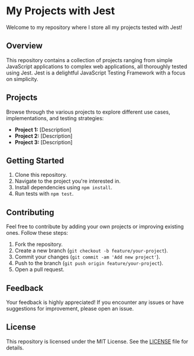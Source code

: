 # My Projects with Jest

Welcome to my repository where I store all my projects tested with Jest!

## Overview
This repository contains a collection of projects ranging from simple JavaScript applications to complex web applications, all thoroughly tested using Jest. Jest is a delightful JavaScript Testing Framework with a focus on simplicity.

## Projects
Browse through the various projects to explore different use cases, implementations, and testing strategies:

- **Project 1:** [Description]
- **Project 2:** [Description]
- **Project 3:** [Description]

## Getting Started
1. Clone this repository.
2. Navigate to the project you're interested in.
3. Install dependencies using `npm install`.
4. Run tests with `npm test`.

## Contributing
Feel free to contribute by adding your own projects or improving existing ones. Follow these steps:
1. Fork the repository.
2. Create a new branch (`git checkout -b feature/your-project`).
3. Commit your changes (`git commit -am 'Add new project'`).
4. Push to the branch (`git push origin feature/your-project`).
5. Open a pull request.

## Feedback
Your feedback is highly appreciated! If you encounter any issues or have suggestions for improvement, please open an issue.

## License
This repository is licensed under the MIT License. See the [LICENSE](LICENSE) file for details.
